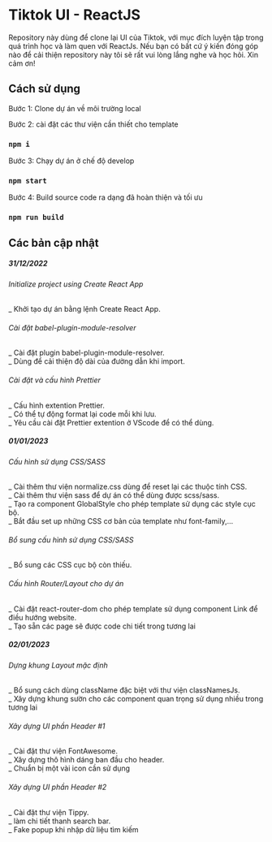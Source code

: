 # Tiktok UI - ReactJS

Repository này dùng để clone lại UI của Tiktok, với mục đích luyện tập trong quá trình học và làm quen với ReactJs. Nếu bạn có bất cứ ý kiến đóng góp nào để cải thiện repository này tôi sẽ rất vui lòng lắng nghe và học hỏi. Xin cảm ơn!

## Cách sử dụng

Bước 1: Clone dự án về môi trường local

Bước 2: cài đặt các thư viện cần thiết cho template

### `npm i`

Bước 3: Chạy dự án ở chế độ develop

### `npm start`

Bước 4: Build source code ra dạng đã hoàn thiện và tối ưu

### `npm run build`

## Các bản cập nhật

##### 31/12/2022

###### Initialize project using Create React App

\_ Khởi tạo dự án bằng lệnh Create React App.

###### Cài đặt babel-plugin-module-resolver

_ Cài đặt plugin babel-plugin-module-resolver.<br>
_ Dùng để cải thiện độ dài của đường dẫn khi import.<br>

###### Cài đặt và cấu hình Prettier

_ Cấu hình extention Prettier.<br>
_ Có thể tự động format lại code mỗi khi lưu.<br>
\_ Yêu cầu cài đặt Prettier extention ở VScode để có thể dùng.

##### 01/01/2023

###### Cấu hình sử dụng CSS/SASS

_ Cài thêm thư viện normalize.css dùng để reset lại các thuộc tính CSS.<br>
_ Cài thêm thư viện sass để dự án có thể dùng được scss/sass.<br>
_ Tạo ra component GlobalStyle cho phép template sử dụng các style cục bộ.<br>
_ Bắt đầu set up những CSS cơ bản của template như font-family,...

###### Bổ sung cấu hình sử dụng CSS/SASS

\_ Bổ sung các CSS cục bộ còn thiếu.<br>

###### Cấu hình Router/Layout cho dự án

_ Cài đặt react-router-dom cho phép template sử dụng component Link để điều hướng website.<br>
_ Tạo sẵn các page sẽ được code chi tiết trong tương lai

##### 02/01/2023

###### Dựng khung Layout mặc định

_ Bổ sung cách dùng className đặc biệt với thư viện classNamesJs.<br>
_ Xây dựng khung sườn cho các component quan trọng sử dụng nhiều trong tương lai

###### Xây dựng UI phần Header #1

_ Cài đặt thư viện FontAwesome.<br>
_ Xây dựng thô hình dáng ban đầu cho header.<br>
\_ Chuẩn bị một vài icon cần sử dụng

###### Xây dựng UI phần Header #2

_ Cài đặt thư viện Tippy.<br>
_ làm chi tiết thanh search bar.<br>
\_ Fake popup khi nhập dữ liệu tìm kiếm
